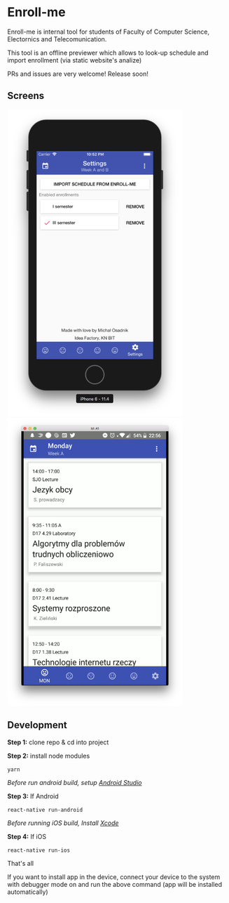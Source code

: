 # Enroll-me
Enroll-me is internal tool for students of Faculty of Computer Science, Electornics and Telecomunication. 

This tool is an offline previewer which allows to look-up schedule and import enrollment (via static website's analize)

PRs and issues are very welcome! 
Release soon!

## Screens

<img src="https://raw.githubusercontent.com/BIT-IdeaFactory/enroll-me-app/master/readme-assets/iOSscreen.png" alt="drawing" width="400"/> <img src="https://raw.githubusercontent.com/BIT-IdeaFactory/enroll-me-app/master/readme-assets/androidscreen.png" alt="drawing" width="400"/>

## Development

**Step 1:** clone repo & cd into project

**Step 2:** install node modules

```
yarn
```

*Before run android build, setup [Android Studio](https://facebook.github.io/react-native/docs/android-setup.html)*

**Step 3:** If Android

```
react-native run-android
```

*Before running iOS build, Install [Xcode](https://developer.apple.com/xcode/download/)*

**Step 4:** If iOS

```
react-native run-ios
```

That's all

If you want to install app in the device, connect your device to the system with debugger mode on and run the above command (app will be installed automatically)
